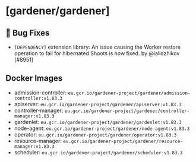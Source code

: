 # [gardener/gardener]

## 🐛 Bug Fixes

- `[DEPENDENCY]` extension library: An issue causing the Worker restore operation to fail for hibernated Shoots is now fixed. by @ialidzhikov [#8951]

## Docker Images
- admission-controller: `eu.gcr.io/gardener-project/gardener/admission-controller:v1.83.3`
- apiserver: `eu.gcr.io/gardener-project/gardener/apiserver:v1.83.3`
- controller-manager: `eu.gcr.io/gardener-project/gardener/controller-manager:v1.83.3`
- gardenlet: `eu.gcr.io/gardener-project/gardener/gardenlet:v1.83.3`
- node-agent: `eu.gcr.io/gardener-project/gardener/node-agent:v1.83.3`
- operator: `eu.gcr.io/gardener-project/gardener/operator:v1.83.3`
- resource-manager: `eu.gcr.io/gardener-project/gardener/resource-manager:v1.83.3`
- scheduler: `eu.gcr.io/gardener-project/gardener/scheduler:v1.83.3`
